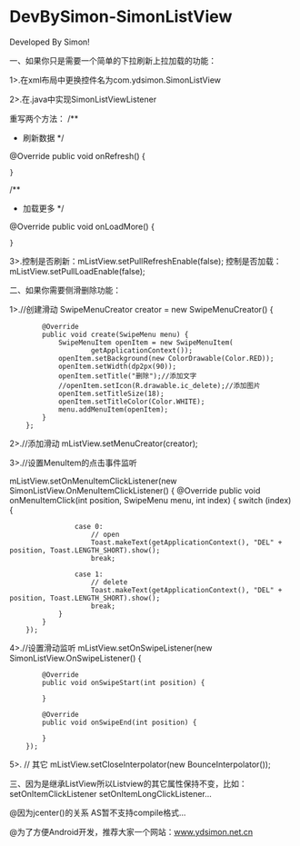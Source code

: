 # DevBySimon-SimonListView
Developed By Simon!

一、如果你只是需要一个简单的下拉刷新上拉加载的功能：

1>.在xml布局中更换控件名为com.ydsimon.SimonListView

2>.在.java中实现SimonListViewListener

  重写两个方法： 
  /**
  * 刷新数据
  */

  @Override
    public void onRefresh() {
        
    }

  /**
  * 加载更多
  */

   @Override
    public void onLoadMore() {
        
    }
    
3>.控制是否刷新：mListView.setPullRefreshEnable(false);
   控制是否加载：mListView.setPullLoadEnable(false);

二、如果你需要侧滑删除功能：

1>.//创建滑动
  SwipeMenuCreator creator = new SwipeMenuCreator() {

            @Override
            public void create(SwipeMenu menu) {
                SwipeMenuItem openItem = new SwipeMenuItem(
                        getApplicationContext());
                openItem.setBackground(new ColorDrawable(Color.RED));
                openItem.setWidth(dp2px(90));
                openItem.setTitle("删除");//添加文字
                //openItem.setIcon(R.drawable.ic_delete);//添加图片
                openItem.setTitleSize(18);
                openItem.setTitleColor(Color.WHITE);
                menu.addMenuItem(openItem);
            }
        };
2>.//添加滑动
  mListView.setMenuCreator(creator);   
  
3>.//设置MenuItem的点击事件监听

  mListView.setOnMenuItemClickListener(new SimonListView.OnMenuItemClickListener() {
            @Override
            public void onMenuItemClick(int position, SwipeMenu menu, int index) {
                switch (index) {
                
                    case 0:
                        // open
                        Toast.makeText(getApplicationContext(), "DEL" + position, Toast.LENGTH_SHORT).show();
                        break;
                        
                    case 1:
                        // delete
                        Toast.makeText(getApplicationContext(), "DEL" + position, Toast.LENGTH_SHORT).show();
                        break;
                }
            }
        });
        
4>.//设置滑动监听
  mListView.setOnSwipeListener(new SimonListView.OnSwipeListener() {

            @Override
            public void onSwipeStart(int position) {

            }

            @Override
            public void onSwipeEnd(int position) {

            }
        });        
        
5>. // 其它
		mListView.setCloseInterpolator(new BounceInterpolator());   
		
三、因为是继承ListView所以Listview的其它属性保持不变，比如：setOnItemClickListener	setOnItemLongClickListener...




  @因为jcenter()的关系  AS暂不支持compile格式...
  
  @为了方便Android开发，推荐大家一个网站：www.ydsimon.net.cn
  
  
  
  
  
  
  
